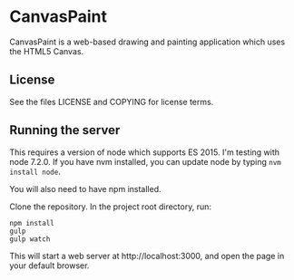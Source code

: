 # CanvasPaint

CanvasPaint is a web-based drawing and painting application which uses the HTML5 Canvas.  

## License

See the files LICENSE and COPYING for license terms.

## Running the server

This requires a version of node which supports ES 2015.  I'm testing with node 7.2.0.  If you have nvm installed, you can update node by typing `nvm install node`.

You will also need to have npm installed.

Clone the repository.  In the project root directory, run:

```
npm install
gulp
gulp watch
```

This will start a web server at http://localhost:3000, and open the page in your default browser.
